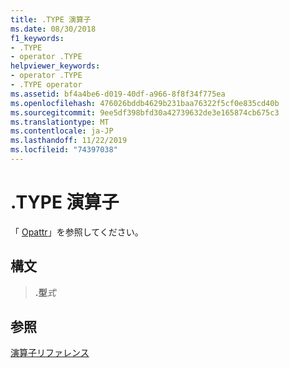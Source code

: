 ```yaml
---
title: .TYPE 演算子
ms.date: 08/30/2018
f1_keywords:
- .TYPE
- operator .TYPE
helpviewer_keywords:
- operator .TYPE
- .TYPE operator
ms.assetid: bf4a4be6-d019-40df-a966-8f8f34f775ea
ms.openlocfilehash: 476026bddb4629b231baa76322f5cf0e835cd40b
ms.sourcegitcommit: 9ee5df398bfd30a42739632de3e165874cb675c3
ms.translationtype: MT
ms.contentlocale: ja-JP
ms.lasthandoff: 11/22/2019
ms.locfileid: "74397038"
---
```

# <a name="operator-type"></a>.TYPE 演算子

「 [Opattr](../../assembler/masm/operator-opattr.md)」を参照してください。

## <a name="syntax"></a>構文

> **.型***式*

## <a name="see-also"></a>参照

[演算子リファレンス](operators-reference.md)
